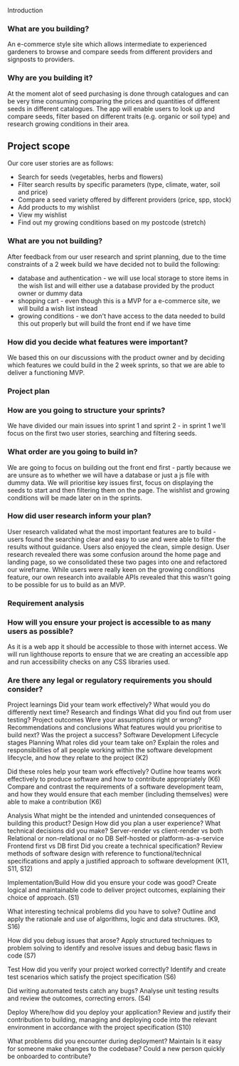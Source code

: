 Introduction 

### What are you building?
An e-commerce style site which allows intermediate to experienced gardeners to browse and compare seeds from different providers and signposts to providers.

### Why are you building it?
At the moment alot of seed purchasing is done through catalogues and can be very time consuming comparing the prices and quantities of different seeds in different catalogues. 
The app will enable users to look up and compare seeds, filter based on different traits (e.g. organic or soil type) and research growing conditions in their area.
 
## Project scope 
Our core user stories are as follows:
- Search for seeds (vegetables, herbs and flowers)
- Filter search results by specific parameters (type, climate, water, soil and price)
- Compare a seed variety offered by different providers (price, spp, stock)
- Add products to my wishlist
- View my wishlist
- Find out my growing conditions based on my postcode (stretch)

### What are you not building?
After feedback from our user research and sprint planning, due to the time constraints of a 2 week build we have decided not to build the following:
- database and authentication - we will use local storage to store items in the wish list and will either use a database provided by the product owner or dummy data
- shopping cart - even though this is a MVP for a e-commerce site, we will build a wish list instead
- growing conditions - we don't have access to the data needed to build this out properly but will build the front end if we have time 

### How did you decide what features were important?
We based this on our discussions with the product owner and by deciding which features we could build in the 2 week sprints, so that we are able to deliver a functioning MVP.

### Project plan 
### How are you going to structure your sprints?
We have divided our main issues into sprint 1 and sprint 2 - in sprint 1 we'll focus on the first two user stories, searching and filtering seeds.

### What order are you going to build in?
We are going to focus on building out the front end first - partly because we are unsure as to whether we will have a database or just a js file with dummy data. We will prioritise key issues first, focus on displaying the seeds to start and then filtering them on the page. The wishlist and growing conditions will be made later on in the sprints. 

### How did user research inform your plan?
User research validated what the most important features are to build - users found the searching clear and easy to use and were able to filter the results without guidance. Users also enjoyed the clean, simple design. 
User research revealed there was some confusion around the home page and landing page, so we consolidated these two pages into one and refactored our wireframe. 
While users were really keen on the growing conditions feature, our own research into available APIs revealed that this wasn't going to be possible for us to build as an MVP. 

### Requirement analysis 
### How will you ensure your project is accessible to as many users as possible?
As it is a web app it should be accessible to those with internet access. We will run lighthouse reports to ensure that we are creating an accessible app and run accessibility checks on any CSS libraries used.

### Are there any legal or regulatory requirements you should consider?


Project learnings 
Did your team work effectively?
What would you do differently next time?
Research and findings 
What did you find out from user testing?
Project outcomes 
Were your assumptions right or wrong?
Recommendations and conclusions 
What features would you prioritise to build next?
Was the project a success?
Software Development Lifecycle stages 
Planning 
What roles did your team take on?
Explain the roles and responsibilities of all people working within the software development lifecycle, and how they relate to the project (K2)

Did these roles help your team work effectively?
Outline how teams work effectively to produce software and how to contribute appropriately (K6) Compare and contrast the requirements of a software development team, and how they would ensure that each member (including themselves) were able to make a contribution (K6)

Analysis 
What might be the intended and unintended consequences of building this product?
Design 
How did you plan a user experience?
What technical decisions did you make?
Server-render vs client-render vs both
Relational or non-relational or no DB
Self-hosted or platform-as-a-service
Frontend first vs DB first
Did you create a technical specification?
Review methods of software design with reference to functional/technical specifications and apply a justified approach to software development (K11, S11, S12)

Implementation/Build 
How did you ensure your code was good?
Create logical and maintainable code to deliver project outcomes, explaining their choice of approach. (S1)

What interesting technical problems did you have to solve?
Outline and apply the rationale and use of algorithms, logic and data structures. (K9, S16)

How did you debug issues that arose?
Apply structured techniques to problem solving to identify and resolve issues and debug basic flaws in code (S7)

Test 
How did you verify your project worked correctly?
Identify and create test scenarios which satisfy the project specification (S6)

Did writing automated tests catch any bugs?
Analyse unit testing results and review the outcomes, correcting errors. (S4)

Deploy 
Where/how did you deploy your application?
Review and justify their contribution to building, managing and deploying code into the relevant environment in accordance with the project specification (S10)

What problems did you encounter during deployment?
Maintain 
Is it easy for someone make changes to the codebase?
Could a new person quickly be onboarded to contribute?
